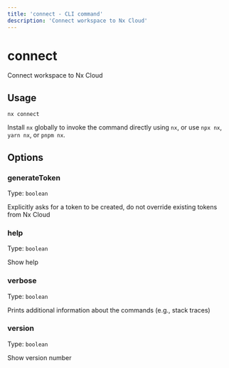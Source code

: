 ```yaml
---
title: 'connect - CLI command'
description: 'Connect workspace to Nx Cloud'
---
```


# connect

Connect workspace to Nx Cloud

## Usage

```shell
nx connect
```

Install `nx` globally to invoke the command directly using `nx`, or use `npx nx`, `yarn nx`, or `pnpm nx`.

## Options

### generateToken

Type: `boolean`

Explicitly asks for a token to be created, do not override existing tokens from Nx Cloud

### help

Type: `boolean`

Show help

### verbose

Type: `boolean`

Prints additional information about the commands (e.g., stack traces)

### version

Type: `boolean`

Show version number
